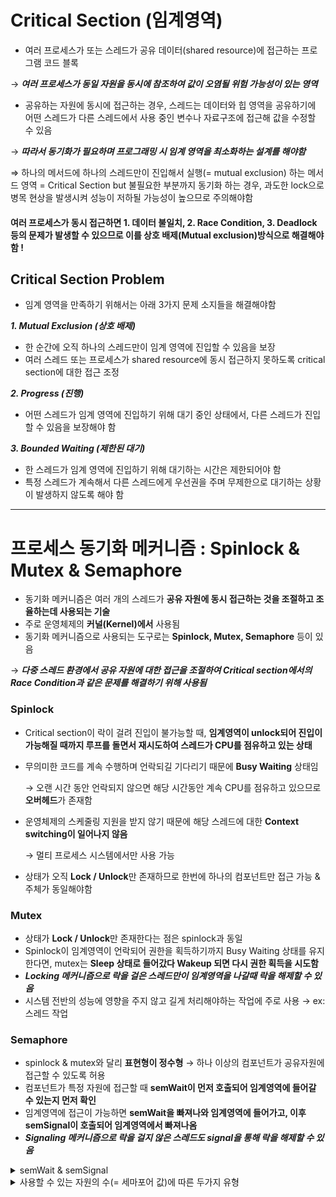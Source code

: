 # Critical Section (임계영역)
- 여러 프로세스가 또는 스레드가 공유 데이터(shared resource)에 접근하는 프로그램 코드 블록

&rarr; ***여러 프로세스가 동일 자원을 동시에 참조하여 값이 오염될 위험 가능성이 있는 영역***

- 공유하는 자원에 동시에 접근하는 경우, 스레드는 데이터와 힙 영역을 공유하기에 어떤 스레드가 다른 스레드에서 사용 중인 변수나 자료구조에 접근해 값을 수정할 수 있음

&rarr; ***따라서 동기화가 필요하며 프로그래밍 시 임계 영역을 최소화하는 설계를 해야함***

⇒ 하나의 메서드에 하나의 스레드만이 진입해서 실행(= mutual exclusion) 하는 메서드 영역 = Critical Section
but 불필요한 부분까지 동기화 하는 경우, 과도한 lock으로 병목 현상을 발생시켜 성능이 저하될 가능성이 높으므로 주의해야함

#### 여러 프로세스가 동시 접근하면 1. 데이터 불일치, 2. Race Condition, 3. Deadlock 등의 문제가 발생할 수 있으므로 이를 상호 배제(Mutual exclusion)방식으로 해결해야함 !


## Critical Section Problem
- 임계 영역을 만족하기 위해서는 아래 3가지 문제 소지들을 해결해야함

***1. Mutual Exclusion (상호 배제)***
- 한 순간에 오직 하나의 스레드만이 임계 영역에 진입할 수 있음을 보장
- 여러 스레드 또는 프로세스가 shared resource에 동시 접근하지 못하도록 critical section에 대한 접근 조정

***2. Progress (진행)***
- 어떤 스레드가 임계 영역에 진입하기 위해 대기 중인 상태에서, 다른 스레드가 진입할 수 있음을 보장해야 함

***3. Bounded Waiting (제한된 대기)***
- 한 스레드가 임계 영역에 진입하기 위해 대기하는 시간은 제한되어야 함
- 특정 스레드가 계속해서 다른 스레드에게 우선권을 주며 무제한으로 대기하는 상황이 발생하지 않도록 해야 함

---
# 프로세스 동기화 메커니즘 : Spinlock & Mutex & Semaphore
- 동기화 메커니즘은 여러 개의 스레드가 **공유 자원에 동시 접근하는 것을 조절하고 조율하는데 사용되는 기술**
- 주로 운영체제의 **커널(Kernel)에서** 사용됨
- 동기화 메커니즘으로 사용되는 도구로는 **Spinlock, Mutex, Semaphore** 등이 있음

&rarr; ***다중 스레드 환경에서 공유 자원에 대한 접근을 조절하여 Critical section에서의 Race Condition과 같은 문제를 해결하기 위해 사용됨***

### Spinlock
- Critical section이 락이 걸려 진입이 불가능할 때, **임계영역이 unlock되어 진입이 가능해질 때까지 루프를 돌면서 재시도하여 스레드가 CPU를 점유하고 있는 상태**
- 무의미한 코드를 계속 수행하며 언락되길 기다리기 때문에 **Busy Waiting** 상태임

    &rarr; 오랜 시간 동안 언락되지 않으면 해당 시간동안 계속 CPU를 점유하고 있으므로 **오버헤드**가 존재함
  
- 운영체제의 스케줄링 지원을 받지 않기 때문에 해당 스레드에 대한 **Context switching이 일어나지 않음**

    &rarr; 멀티 프로세스 시스템에서만 사용 가능
- 상태가 오직 **Lock / Unlock**만 존재하므로 한번에 하나의 컴포넌트만 접근 가능 & 주체가 동일해야함

### Mutex
- 상태가 **Lock / Unlock**만 존재한다는 점은 spinlock과 동일
- Spinlock이 임계영역이 언락되어 권한을 획득하기까지 Busy Waiting 상태를 유지한다면, mutex는 **Sleep 상태로 들어갔다 Wakeup 되면 다시 권한 획득을 시도함**
- ***Locking 메커니즘으로 락을 걸은 스레드만이 임계영역을 나갈때 락을 해제할 수 있음***
- 시스템 전반의 성능에 영향을 주지 않고 길게 처리해야하는 작업에 주로 사용 &rarr; ex: 스레드 작업

### Semaphore
- spinlock & mutex와 달리 **표현형이 정수형** &rarr; 하나 이상의 컴포넌트가 공유자원에 접근할 수 있도록 허용
- 컴포넌트가 특정 자원에 접근할 때 **semWait이 먼저 호출되어 임계영역에 들어갈 수 있는지 먼저 확인**
- 임계영역에 접근이 가능하면 **semWait을 빠져나와 임계영역에 들어가고, 이후 semSignal이 호출되어 임계영역에서 빠져나옴**
- ***Signaling 메커니즘으로 락을 걸지 않은 스레드도 signal을 통해 락을 해제할 수 있음***

<details>
<summary>semWait & semSignal</summary>

- **semWait 연산**
    - 세마포어의 값을 감소
    - 만약 값이 음수가 되면 semWait을 호출한 스레드는 블록되지만 음수가 아니면 작업 수행
- **semSignal 연산**
    - 세마포어의 값을 증가
    - 만약 값이 양수가 아니면 semWait 연산에 의해 블록된 스레드를 다시 wake 시킴

</details>

<details>
<summary>사용할 수 있는 자원의 수(= 세마포어 값)에 따른 두가지 유형</summary>

- **Counting Semaphore (개수 세마포어)**
    - 도메인이 0이상인 임의의 정수값인 세마포어
    - 여러개의 자원을 가질 수 있으며 제한된 자원을 가지고 액세스 작업할 때 사용
- **Binary Semaphore (이진 세마포어)**
    - 0 또는 1값만 가질 수 있는 세마포어
    - 임계영역 문제를 해결하는데에 사용하며. 자원이 하나이므로 뮤텍스로도 사용 가능

</details>
